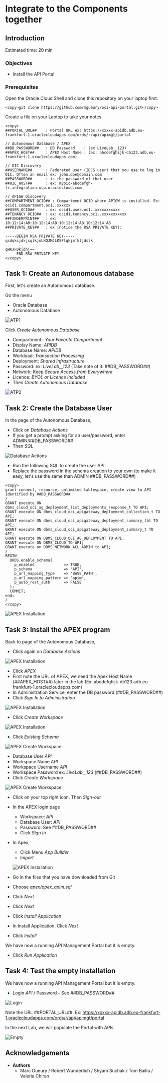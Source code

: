 
# Integrate to the Components together

## Introduction

Estimated time: 20 min

### Objectives

- Install the API Portal

### Prerequisites

Open the Oracle Cloud Shell and clone this repository on your laptop first.

```
<copy>git clone https://github.com/mgueury/oci-api-portal.git</copy>
```

Create a file on your Laptop to take your notes

````
<copy>
##PORTAL_URL##    : Portal URL ex: https://xxxxx-apidb.adb.eu-frankfurt-1.oraclecloudapps.com/ords/r/api/apimgt/portal

// Autonomous Database / APEX 
##DB_PASSWORD##   : DB Password    : (ex LiveLab__123)
##APEX_HOST##     : APEX Host Name : (ex: abcdefghijk-db123.adb.eu-frankfurt-1.oraclecloudapps.com)

// OIC Discovery
##USERNAME##      : Federated user (IDCS user) that you use to log in OIC. Often an email ex: john.doe@domain.com
##PASSWORD##      : is the password of that user
##OIC_HOST##      : ex: myoic-abcdefgh-fr.integration.ocp.oraclecloud.com

// APIGW Discovery
##COMPARTMENT_OCID## : Compartment OCID where APIGW is installed. Ex: ocid1.compartment.oc1..xxxxxx
##USER_OCID##     : ex: ocid1.user.oc1..xxxxxxxxxxx
##TENANCY_OCID##  : ex: ocid1.tenancy.oc1..xxxxxxxxxxx
##FINGERPRINT##   : ex: 10:12:14:AB:10:12:14:AB:10:12:14:AB:10:12:14:AB
##PRIVATE_KEY##   : ex (notice the RSA PRIVATE KEY):

-----BEGIN RSA PRIVATE KEY-----
qsdqksjdkjsqlkjmLKQJMJLKSFlqkjmfkljdslk
...
qHKJFDkjdhj==
-----END RSA PRIVATE KEY-----
</copy>
````

## Task 1: Create an Autonomous database

First, let's create an Autonomous database.

Go the menu
- Oracle Database
- Autonomous Database

![ATP1](images/apim-atp.png)

Click *Create Autonomous Database*
- Compartment : *Your Favorite Compartment*
- Display Name: *APIDB*
- Database Name: *APIDB* 
- Workload: *Transaction Processing*
- Deployment: *Shared Infrastructure*
- Password: ex: *LiveLab\_\_123* (Take note of it: ##DB\_PASSWORD##)
- Network: Keep *Secure Access from Everywhere*
- Licence: *BYOL or Licence Included*
- Then *Create Autonomous Database*

![ATP2](images/apim-atp2.png)

## Task 2: Create the Database User

In the page of the Autonomous Database,
- Click on *Database Actions*
- If you get a prompt asking for an user/password, enter ADMIN/##DB\_PASSWORD##
- Then *SQL*

![Database Actions](images/apim-sql0.png)

- Run the following SQL to create the user API.
- Replace the password in the schema creation to your own (to make it easy, let's use the same than ADMIN ##DB_PASSWORD##) 

```
<copy>
grant connect, resource, unlimited tablespace, create view to API identified by ##DB_PASSWORD##
/
GRANT execute ON dbms_cloud_oci_ag_deployment_list_deployments_response_t TO API;
GRANT execute ON dbms_cloud_oci_apigateway_deployment_collection_t TO API;
GRANT execute ON dbms_cloud_oci_apigateway_deployment_summary_tbl TO API;
GRANT execute ON dbms_cloud_oci_apigateway_deployment_summary_t TO API;
GRANT execute ON DBMS_CLOUD_OCI_AG_DEPLOYMENT TO API;
GRANT execute ON DBMS_CLOUD TO API;
GRANT execute on DBMS_NETWORK_ACL_ADMIN to API;
/
BEGIN
  ORDS.enable_schema(
    p_enabled             => TRUE,
    p_schema              => 'API',
    p_url_mapping_type    => 'BASE_PATH',
    p_url_mapping_pattern => 'apim',
    p_auto_rest_auth      => FALSE
  );
  COMMIT;
end;
/
</copy>
```

![APEX Installation](images/apim-sql1.png)


## Task 3: Install the APEX program

Back to page of the Autonomous Database,
- Click again on *Database Actions*

![APEX Installation](images/apim-apex0.png)

- Click *APEX*
- First note the URL of APEX, we need the Apex Host Name (##APEX_HOST##) later in the lab (Ex: abcdefghijk-db123.adb.eu-frankfurt-1.oraclecloudapps.com) 
- In Administration Service, enter the DB password (##DB_PASSWORD##)
- Click *Sign In to Administration*

![APEX Installation](images/apim-apex1.png)

- Click *Create Workspace*

![APEX Installation](images/apim-apex2.png)

- Click *Existing Schema*

![APEX Create Workspace](images/apim-apex3.png)

- Database User *API*
- Workspace Name *API*
- Workspace Username *API*
- Workspace Password ex: *LiveLab\_\_123* (##DB\_PASSWORD##)
- Click *Create Workspace*

![APEX Create Workspace](images/apim-apex4.png)

- Click on your top right icon. Then *Sign-out*
- In the APEX login page
    - Workspace: *API*
    - Database User: *API*
    - Password: See ##DB\_PASSWORD##
    - Click *Sign In*
- In Apex, 
    - Click Menu *App Builder*
    - *Import*



  ![APEX Installation](images/apim-apex5.png)

- Go in the files that you have downloaded from Git
- Choose *apex/apex_apim.sql*
- Click *Next*
- Click *Next*
- Click *Install Application*
- In Install Application, Click *Next*
- Click *Install*

We have now a running API Management Portal but it is empty.
- Click *Run Application*

## Task 4: Test the empty installation

We have now a running API Management Portal but it is empty.
- Login *API* / Password - See ##DB_PASSWORD##

![Login](images/apim-apex-login.png)

Note the URL ##PORTAL_URL##. Ex: https://xxxxx-apidb.adb.eu-frankfurt-1.oraclecloudapps.com/ords/r/api/apimgt/portal


In the next Lab, we will populate the Portal with APIs.

![Empty](images/apim-apex-empty.png)

## Acknowledgements

- **Authors**
    - Marc Gueury / Robert Wunderlich  / Shyam Suchak / Tom Bailiu / Valeria Chiran
